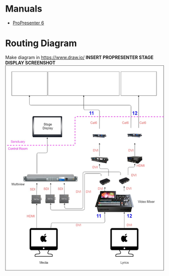 <!-- TITLE: Documents -->
<!-- SUBTITLE: A quick summary of Documents -->

# Manuals
* [ProPresenter 6](https://www.renewedvision.com/downloads/pro6userguide.pdf)

# Routing Diagram
Make diagram in https://www.draw.io/
**INSERT PROPRESENTER STAGE DISPLAY SCREENSHOT**
![Media Configuation](/uploads/media-diagrams/media-config.jpg)